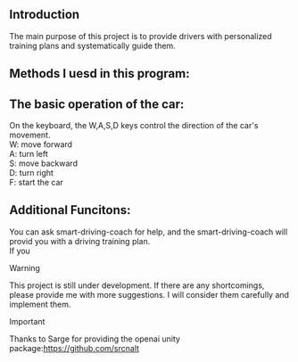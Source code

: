 ## Introduction
The main purpose of this project is to provide drivers with personalized training plans and systematically guide them.  
## Methods I uesd in this program:  

## The basic operation of the car:  
On the keyboard, the W,A,S,D keys control the direction of the car's movement.  
W: move forward  
A: turn left  
S: move backward  
D: turn right  
F: start the car  
## Additional Funcitons:  
You can ask smart-driving-coach for help, and the smart-driving-coach will provid you with a driving training plan.  
If you 

>[!WARNING]
>This project is still under development. If there are any shortcomings, please provide me with more suggestions. I will consider them carefully and implement them.

>[!IMPORTANT]
>Thanks to Sarge for providing the openai unity package:https://github.com/srcnalt
